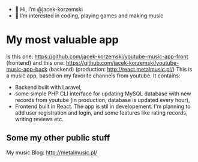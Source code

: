 - 👋 Hi, I’m @jacek-korzemski
- 👀 I’m interested in coding, playing games and making music

# My most valuable app

Is this one: https://github.com/jacek-korzemski/youtube-music-app-front (frontend) and this one: https://github.com/jacek-korzemski/youtube-music-app-back (backend) (production: http://react.metalmusic.pl/)
This is a music app, based on my favorite channels from youtube. It contains: 
- Backend built with Laravel, 
- some simple PHP CLI interface for updating MySQL database with new records from youtube (in production, database is updated every hour),
- Frontend built in React.
The app is stil in developement. I'm planning to add user registration and login, and some features like rating records, writing reviews etc.

## Some my other public stuff

My music Blog: http://metalmusic.pl/
